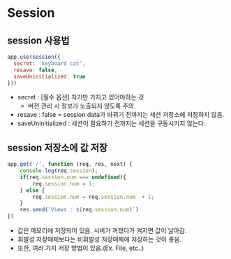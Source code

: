 # Session

## session 사용법
```javascript
app.use(session({
  secret: 'keyboard cat',
  resave: false,
  saveUninitialized: true
}))
```
- secret : [필수 옵션] 자기만 가지고 있어야하는 것
  - 버전 관리 시 정보가 노출되지 않도록 주의
- resave : false = session data가 바뀌기 전까지는 세션 저장소에 저장하지 않음.
- saveUninitialized : 세션이 필요하기 전까지는 세션을 구동시키지 않는다.

## session 저장소에 값 저장
```javascript
app.get('/', function (req, res, next) {
    console.log(req.session);
    if(req.session.num === undefined){
        req.session.num = 1;
    } else {
        req.session.num = req.session.num  + 1;
    }
    res.send(`Views : ${req.session.num}`)
})
```
- 값은 메모리에 저장되어 있음. 서버가 꺼졌다가 켜지면 값이 날아감.
- 휘발성 저장매체보다는 비휘발성 저장매체에 저장하는 것이 좋음.
- 또한, 여러 가지 저장 방법이 있음.(Ex. File, etc..)
